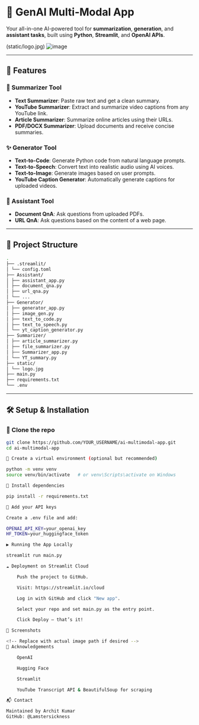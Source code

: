 # 🧠 GenAI Multi-Modal App

Your all-in-one AI-powered tool for **summarization**, **generation**, and **assistant tasks**, built using **Python**, **Streamlit**, and **OpenAI APIs**.

(static/logo.jpg)
![image](https://github.com/user-attachments/assets/0380b64c-75c1-4e29-b458-566745c793ef)


---

## 🚀 Features

### 📝 Summarizer Tool
- **Text Summarizer**: Paste raw text and get a clean summary.
- **YouTube Summarizer**: Extract and summarize video captions from any YouTube link.
- **Article Summarizer**: Summarize online articles using their URLs.
- **PDF/DOCX Summarizer**: Upload documents and receive concise summaries.

### ✨ Generator Tool
- **Text-to-Code**: Generate Python code from natural language prompts.
- **Text-to-Speech**: Convert text into realistic audio using AI voices.
- **Text-to-Image**: Generate images based on user prompts.
- **YouTube Caption Generator**: Automatically generate captions for uploaded videos.

### 💬 Assistant Tool
- **Document QnA**: Ask questions from uploaded PDFs.
- **URL QnA**: Ask questions based on the content of a web page.

---

## 📂 Project Structure
```bash
.
├── .streamlit/
│ └── config.toml
├── Assistant/
│ ├── assistant_app.py
│ ├── document_qna.py
│ ├── url_qna.py
│ └── ...
├── Generator/
│ ├── generator_app.py
│ ├── image_gen.py
│ ├── text_to_code.py
│ ├── text_to_speech.py
│ └── yt_caption_generator.py
├── Summarizer/
│ ├── article_summarizer.py
│ ├── file_summarizer.py
│ ├── Summarizer_app.py
│ └── YT_summary.py
├── static/
│ └── logo.jpg
├── main.py
├── requirements.txt
└── .env

```
---

## 🛠️ Setup & Installation

### 🔹 Clone the repo

```bash
git clone https://github.com/YOUR_USERNAME/ai-multimodal-app.git
cd ai-multimodal-app

🔹 Create a virtual environment (optional but recommended)

python -m venv venv
source venv/bin/activate   # or venv\Scripts\activate on Windows

🔹 Install dependencies

pip install -r requirements.txt

🔹 Add your API keys

Create a .env file and add:

OPENAI_API_KEY=your_openai_key
HF_TOKEN=your_huggingface_token

▶️ Running the App Locally

streamlit run main.py

☁️ Deployment on Streamlit Cloud

    Push the project to GitHub.

    Visit: https://streamlit.io/cloud

    Log in with GitHub and click "New app".

    Select your repo and set main.py as the entry point.

    Click Deploy — that’s it!

📸 Screenshots

<!-- Replace with actual image path if desired -->
🙌 Acknowledgements

    OpenAI

    Hugging Face

    Streamlit

    YouTube Transcript API & BeautifulSoup for scraping

📬 Contact

Maintained by Archit Kumar
GitHub: @Lamstersickness

